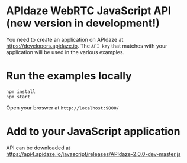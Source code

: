 # APIdaze WebRTC JavaScript API (new version in development!)

You need to create an application on APIdaze at https://developers.apidaze.io. The `API key` that matches with your application 
will be used in the various examples.

# Run the examples locally

    npm install
    npm start

Open your broswer at `http://localhost:9000/`

# Add to your JavaScript application

API can be downloaded at https://api4.apidaze.io/javascript/releases/APIdaze-2.0.0-dev-master.js

